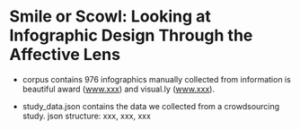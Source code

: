 # Smile or Scowl: Looking at Infographic Design Through the Affective Lens

- corpus
contains 976 infographics manually collected from information is beautiful award (www.xxx) and visual.ly (www.xxx).

- study_data.json
contains the data we collected from a crowdsourcing study.
json structure: xxx, xxx, xxx
